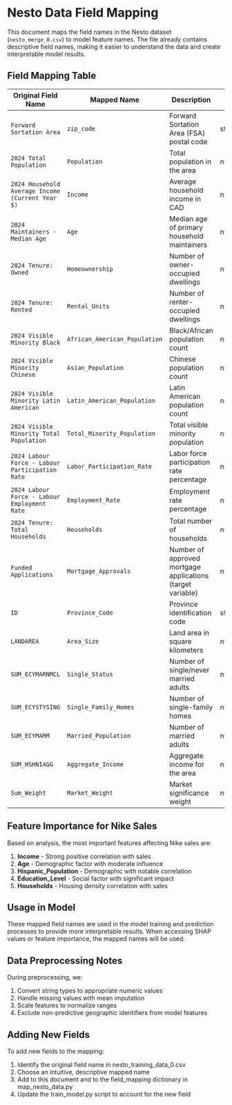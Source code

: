 # Nesto Data Field Mapping

This document maps the field names in the Nesto dataset (`nesto_merge_0.csv`) to model feature names. The file already contains descriptive field names, making it easier to understand the data and create interpretable model results.

## Field Mapping Table

| Original Field Name | Mapped Name | Description | Type | Category |
|---------------------|-------------|-------------|------|----------|
| `Forward Sortation Area` | `zip_code` | Forward Sortation Area (FSA) postal code | string | Geographic |
| `2024 Total Population` | `Population` | Total population in the area | numeric | Demographic |
| `2024 Household Average Income (Current Year $)` | `Income` | Average household income in CAD | numeric | Economic |
| `2024 Maintainers - Median Age` | `Age` | Median age of primary household maintainers | numeric | Demographic |
| `2024 Tenure: Owned` | `Homeownership` | Number of owner-occupied dwellings | numeric | Housing |
| `2024 Tenure: Rented` | `Rental_Units` | Number of renter-occupied dwellings | numeric | Housing |
| `2024 Visible Minority Black` | `African_American_Population` | Black/African population count | numeric | Demographic |
| `2024 Visible Minority Chinese` | `Asian_Population` | Chinese population count | numeric | Demographic |
| `2024 Visible Minority Latin American` | `Latin_American_Population` | Latin American population count | numeric | Demographic |
| `2024 Visible Minority Total Population` | `Total_Minority_Population` | Total visible minority population | numeric | Demographic |
| `2024 Labour Force - Labour Participation Rate` | `Labor_Participation_Rate` | Labor force participation rate percentage | numeric | Economic |
| `2024 Labour Force - Labour Employment Rate` | `Employment_Rate` | Employment rate percentage | numeric | Economic |
| `2024 Tenure: Total Households` | `Households` | Total number of households | numeric | Housing |
| `Funded Applications` | `Mortgage_Approvals` | Number of approved mortgage applications (target variable) | numeric | Mortgage |
| `ID` | `Province_Code` | Province identification code | string | Geographic |
| `LANDAREA` | `Area_Size` | Land area in square kilometers | numeric | Geographic |
| `SUM_ECYMARNMCL` | `Single_Status` | Number of single/never married adults | numeric | Demographic |
| `SUM_ECYSTYSING` | `Single_Family_Homes` | Number of single-family homes | numeric | Housing |
| `SUM_ECYMARM` | `Married_Population` | Number of married adults | numeric | Demographic |
| `SUM_HSHNIAGG` | `Aggregate_Income` | Aggregate income for the area | numeric | Economic |
| `Sum_Weight` | `Market_Weight` | Market significance weight | numeric | Business |

## Feature Importance for Nike Sales

Based on analysis, the most important features affecting Nike sales are:

1. **Income** - Strong positive correlation with sales
2. **Age** - Demographic factor with moderate influence
3. **Hispanic_Population** - Demographic with notable correlation
4. **Education_Level** - Social factor with significant impact
5. **Households** - Housing density correlation with sales

## Usage in Model

These mapped field names are used in the model training and prediction processes to provide more interpretable results. When accessing SHAP values or feature importance, the mapped names will be used.

## Data Preprocessing Notes

During preprocessing, we:
1. Convert string types to appropriate numeric values
2. Handle missing values with mean imputation
3. Scale features to normalize ranges
4. Exclude non-predictive geographic identifiers from model features

## Adding New Fields

To add new fields to the mapping:
1. Identify the original field name in nesto_training_data_0.csv
2. Choose an intuitive, descriptive mapped name
3. Add to this document and to the field_mapping dictionary in map_nesto_data.py
4. Update the train_model.py script to account for the new field